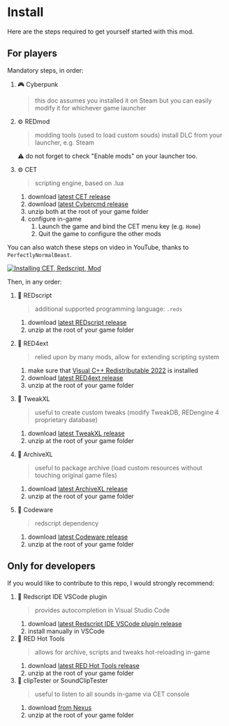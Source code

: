 # Install

Here are the steps required to get yourself started with this mod.

## For players

Mandatory steps, in order:

1. 🎮 Cyberpunk
   > this doc assumes you installed it on Steam
   > but you can easily modify it for whichever game launcher

2. ⚙️ REDmod
   >  modding tools (used to load custom souds)
   install DLC from your launcher, e.g. Steam

   ⚠️ do not forget to check "Enable mods" on your launcher too.

3. ⚙️ CET
   > scripting engine, based on .lua
   1. download [latest CET release](https://github.com/yamashi/CyberEngineTweaks/releases/latest)
   2. download [latest Cybercmd release](https://github.com/jac3km4/cybercmd/releases/latest)
   3. unzip both at the root of your game folder
   4. configure in-game
      1. Launch the game and bind the CET menu key (e.g. `Home`)
      2. Quit the game to configure the other mods

You can also watch these steps on video in YouTube, thanks to `PerfectlyNormalBeast`.

[![Installing CET, Redscript, Mod](https://img.youtube.com/vi/klxa3hPTCHk/0.jpg)](https://www.youtube.com/watch?v=klxa3hPTCHk)

Then, in any order:

1. 🧧 REDscript
   > additional supported programming language: `.reds`
   1. download [latest REDscript release](https://github.com/jac3km4/redscript/releases/latest)
   2. unzip at the root of your game folder

2. 🔴 RED4ext
   > relied upon by many mods, allow for extending scripting system
   1. make sure that [Visual C++ Redistributable 2022](https://aka.ms/vs/17/release/vc_redist.x64.exe) is installed
   2. download [latest RED4ext release](https://github.com/WopsS/RED4ext/releases/latest)
   3. unzip at the root of your game folder

3. 🔺 TweakXL
   > useful to create custom tweaks (modify TweakDB, REDengine 4 proprietary database)
   1. download [latest TweakXL release](https://github.com/psiberx/cp2077-tweak-xl/releases/latest)
   2. unzip at the root of your game folder

4. 🔺 ArchiveXL
   > useful to package archive (load custom resources without touching original game files)
   1. download [latest ArchiveXL release](https://github.com/psiberx/cp2077-archive-xl/releases/latest)
   2. unzip at the root of your game folder

5. 🔺 Codeware
   > redscript dependency
   1. download [latest Codeware release](https://github.com/psiberx/cp2077-codeware/releases/latest)
   2. unzip at the root of your game folder

## Only for developers

If you would like to contribute to this repo,
I would strongly recommend:

1. 🔺 Redscript IDE VSCode plugin
   > provides autocompletion in Visual Studio Code
   1. download [latest Redscript IDE VSCode plugin release](https://github.com/jac3km4/redscript-ide-vscode/releases/latest)
   2. install manually in VSCode
2. 🔺 RED Hot Tools
   > allows for archive, scripts and tweaks hot-reloading in-game
   1. download [latest RED Hot Tools release](https://github.com/psiberx/cp2077-red-hot-tools/releases/latest)
   2. unzip at the root of your game folder
3. 🔺 clipTester or SoundClipTester
   > useful to listen to all sounds in-game via CET console
   1. download [from Nexus](https://www.nexusmods.com/cyberpunk2077/mods/1977?tab=files)
   2. unzip at the root of your game folder
